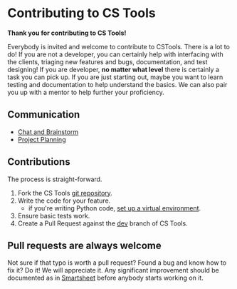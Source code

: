 # Contributing to CS Tools

**Thank you for contributing to CS Tools!**

Everybody is invited and welcome to contribute to CSTools. There is a lot to do! If you
are not a developer, you can certainly help with interfacing with the clients, triaging
new features and bugs, documentation, and test designing! If you are developer, **no
matter what level** there is certainly a task you can pick up. If you are just starting
out, maybe you want to learn testing and documentation to help understand the basics. We
can also pair you up with a mentor to help further your proficiency.

## Communication

- [Chat and Brainstorm][slack-channel]
- [Project Planning][smart-sheet]

## Contributions

The process is straight-forward.

1. Fork the CS Tools [git repository][repo-master].
2. Write the code for your feature.
    - if you're writing Python code, [set up a virtual environment][repo-hack-venv].
3. Ensure basic tests work.
4. Create a Pull Request against the [dev][repo-dev] branch of CS Tools.

## Pull requests are always welcome
Not sure if that typo is worth a pull request? Found a bug and know how to fix it? Do
it! We will appreciate it. Any significant improvement should be documented as in 
[Smartsheet][smart-sheet] before anybody starts working on it.

[slack-channel]: https://slack.com/app_redirect?channel=cstools
[smart-sheet]: https://app.smartsheet.com/sheets/Hfvh6cCfVg8MQrFWmh3R4FgCqQfppXmV3mcW3v31
[repo-master]: https://github.com/thoughtspot/cs_tools/tree/master
[repo-dev]: https://github.com/thoughtspot/cs_tools/tree/dev
[repo-hack-venv]: ./best-practices/virtual-environment.md
